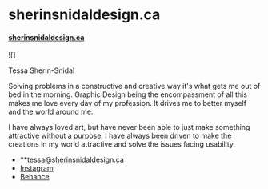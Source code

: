 # sherinsnidaldesign.ca

#### [sherinsnidaldesign.ca](https://sherinsnidaldesign.ca)

![]

Tessa Sherin-Snidal

Solving problems in a constructive and creative way it's what gets me out of bed in the morning. Graphic Design being the encompassment of all this makes me love every day of my profession. It drives me to better myself and the world around me.

I have always loved art, but have never been able to just make something attractive without a purpose. I have always been driven to make the creations in my world attractive and solve the issues facing usability.

- **[tessa@sherinsnidaldesign.ca](mailto:tessa@sherinsnidaldesign.ca)
- [Instagram](https://www.instagram.com/sherinsnidaldesign/)
- [Behance](https://www.behance.net/tessasheri7e7e)
